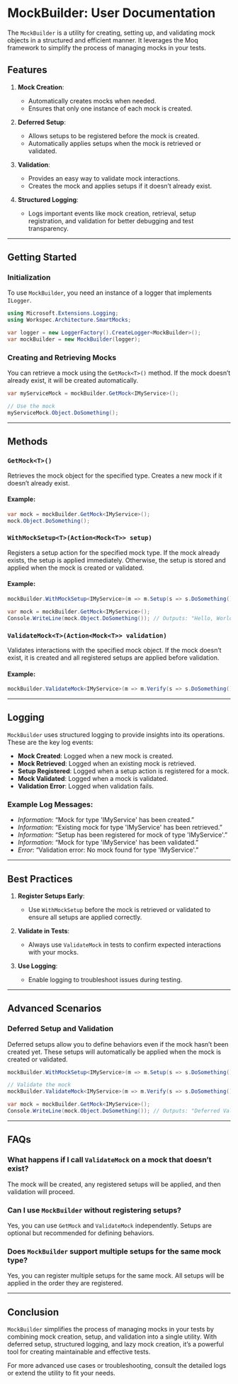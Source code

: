 # MockBuilder: User Documentation

The `MockBuilder` is a utility for creating, setting up, and validating mock objects in a structured and efficient manner. It leverages the Moq framework to simplify the process of managing mocks in your tests.

## Features

1. **Mock Creation**:
   - Automatically creates mocks when needed.
   - Ensures that only one instance of each mock is created.

2. **Deferred Setup**:
   - Allows setups to be registered before the mock is created.
   - Automatically applies setups when the mock is retrieved or validated.

3. **Validation**:
   - Provides an easy way to validate mock interactions.
   - Creates the mock and applies setups if it doesn’t already exist.

4. **Structured Logging**:
   - Logs important events like mock creation, retrieval, setup registration, and validation for better debugging and test transparency.

---

## Getting Started

### Initialization

To use `MockBuilder`, you need an instance of a logger that implements `ILogger`.

```csharp
using Microsoft.Extensions.Logging;
using Workspec.Architecture.SmartMocks;

var logger = new LoggerFactory().CreateLogger<MockBuilder>();
var mockBuilder = new MockBuilder(logger);
```

### Creating and Retrieving Mocks

You can retrieve a mock using the `GetMock<T>()` method. If the mock doesn’t already exist, it will be created automatically.

```csharp
var myServiceMock = mockBuilder.GetMock<IMyService>();

// Use the mock
myServiceMock.Object.DoSomething();
```

---

## Methods

### `GetMock<T>()`

Retrieves the mock object for the specified type. Creates a new mock if it doesn’t already exist.

#### Example:

```csharp
var mock = mockBuilder.GetMock<IMyService>();
mock.Object.DoSomething();
```

### `WithMockSetup<T>(Action<Mock<T>> setup)`

Registers a setup action for the specified mock type. If the mock already exists, the setup is applied immediately. Otherwise, the setup is stored and applied when the mock is created or validated.

#### Example:

```csharp
mockBuilder.WithMockSetup<IMyService>(m => m.Setup(s => s.DoSomething()).Returns("Hello, World!"));

var mock = mockBuilder.GetMock<IMyService>();
Console.WriteLine(mock.Object.DoSomething()); // Outputs: "Hello, World!"
```

### `ValidateMock<T>(Action<Mock<T>> validation)`

Validates interactions with the specified mock object. If the mock doesn’t exist, it is created and all registered setups are applied before validation.

#### Example:

```csharp
mockBuilder.ValidateMock<IMyService>(m => m.Verify(s => s.DoSomething(), Times.Once()));
```

---

## Logging

`MockBuilder` uses structured logging to provide insights into its operations. These are the key log events:

- **Mock Created**: Logged when a new mock is created.
- **Mock Retrieved**: Logged when an existing mock is retrieved.
- **Setup Registered**: Logged when a setup action is registered for a mock.
- **Mock Validated**: Logged when a mock is validated.
- **Validation Error**: Logged when validation fails.

### Example Log Messages:

- *Information*: “Mock for type 'IMyService' has been created.”
- *Information*: “Existing mock for type 'IMyService' has been retrieved.”
- *Information*: “Setup has been registered for mock of type 'IMyService'.”
- *Information*: “Mock for type 'IMyService' has been validated.”
- *Error*: “Validation error: No mock found for type 'IMyService'.”

---

## Best Practices

1. **Register Setups Early**:
   - Use `WithMockSetup` before the mock is retrieved or validated to ensure all setups are applied correctly.

2. **Validate in Tests**:
   - Always use `ValidateMock` in tests to confirm expected interactions with your mocks.

3. **Use Logging**:
   - Enable logging to troubleshoot issues during testing.

---

## Advanced Scenarios

### Deferred Setup and Validation

Deferred setups allow you to define behaviors even if the mock hasn’t been created yet. These setups will automatically be applied when the mock is created or validated.

```csharp
mockBuilder.WithMockSetup<IMyService>(m => m.Setup(s => s.DoSomething()).Returns("Deferred Value"));

// Validate the mock
mockBuilder.ValidateMock<IMyService>(m => m.Verify(s => s.DoSomething(), Times.Never()));

var mock = mockBuilder.GetMock<IMyService>();
Console.WriteLine(mock.Object.DoSomething()); // Outputs: "Deferred Value"
```

---

## FAQs

### What happens if I call `ValidateMock` on a mock that doesn’t exist?
The mock will be created, any registered setups will be applied, and then validation will proceed.

### Can I use `MockBuilder` without registering setups?
Yes, you can use `GetMock` and `ValidateMock` independently. Setups are optional but recommended for defining behaviors.

### Does `MockBuilder` support multiple setups for the same mock type?
Yes, you can register multiple setups for the same mock. All setups will be applied in the order they are registered.

---

## Conclusion

`MockBuilder` simplifies the process of managing mocks in your tests by combining mock creation, setup, and validation into a single utility. With deferred setup, structured logging, and lazy mock creation, it’s a powerful tool for creating maintainable and effective tests.

For more advanced use cases or troubleshooting, consult the detailed logs or extend the utility to fit your needs.

